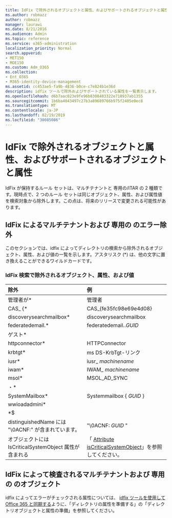 ```yaml
---
title: IdFix で除外されるオブジェクトと属性、およびサポートされるオブジェクトと属性
ms.author: robmazz
author: robmazz
manager: laurawi
ms.date: 8/21/2016
ms.audience: Admin
ms.topic: reference
ms.service: o365-administration
localization_priority: Normal
search.appverid:
- MET150
- MOE150
ms.custom: Adm_O365
ms.collection:
- Ent_O365
- M365-identity-device-management
ms.assetid: cc453ae5-fa9b-4836-b0ce-c7e824b1e36d
description: idfix ツールで除外およびサポートされている属性を一覧表示します。
ms.openlocfilehash: d6b7aac023e9fe96b8308483322e718937ab1355
ms.sourcegitcommit: 1b6ba4043497c27b3a89689766b975f2405e0ec8
ms.translationtype: MT
ms.contentlocale: ja-JP
ms.lasthandoff: 02/19/2019
ms.locfileid: "30085086"
---
```

# <a name="idfix-excluded-and-supported-objects-and-attributes"></a>IdFix で除外されるオブジェクトと属性、およびサポートされるオブジェクトと属性
IdFix が保持するルール セットは、マルチテナントと 専用の/ITAR の 2 種類です。現時点で、2 つのルール セットは同じオブジェクト、属性、および属性値を検索対象から除外します。この点は、将来のリリースで変更される可能性があります。
  
## <a name="multi-tenant-and-dedicated-error-exclusions-used-by-idfix"></a>IdFix によるマルチテナントおよび 専用の のエラー除外
このセクションでは、idfix によってディレクトリの検索から除外されるオブジェクト、属性、および値の一覧を示します。アスタリスク (\*) は、他の文字に置き換えることができるワイルドカードです。
  
### <a name="objects-attributes-and-values-excluded-during-an-idfix-search"></a>IdFix 検索で除外されるオブジェクト、属性、および値

|**除外**|**例**|
|:-----|:-----|
|管理者が\* |管理者 |
|CAS_ {\*  |CAS_{fe35fc98e69e4d08} |
|discoverysearchmailbox\*  |discoverysearchmailbox  |
|federatedemail.\* |federatedemail..*GUID* |
|ゲスト\* ||
|httpconnector\*  |HTTPConnector |
|krbtgt\* |ms DS-KrbTgt-リンク |
|iusr\* |iusr_ *machinename* |
|iwam\*  |IWAM_ *machinename* |
|msol\* |MSOL_AD_SYNC |
|・\* ||
|SystemMailbox\* |Systemmailbox { *GUID* }|
|wwioadadmini\*  ||
|\*$ ||
|distinguishedName には "\0ACNF:" が含まれています。|"\0ACNF: *GUID* " |
|オブジェクトには IsCriticalSystemObject 属性が含まれる |「 [Attribute isCriticalSystemObject](https://go.microsoft.com/fwlink/p/?LinkId=401169)」を参照してください。 |
   
## <a name="multi-tenant-and-dedicated-objects-and-attributes-checked-by-idfix"></a>IdFix によって検査されるマルチテナントおよび 専用の のオブジェクト
idfix によってエラーがチェックされる属性については、 [idfix ツールを使用して Office 365 と同期する](prepare-directory-attributes-for-synch-with-idfix.md)ように、「ディレクトリの属性を準備する」の「ディレクトリオブジェクトと属性の準備」を参照してください。
  

